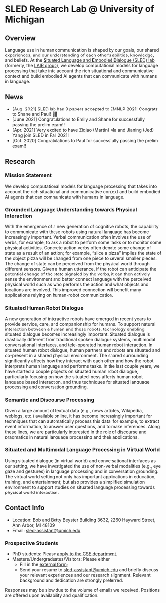 # SLED Research Lab @ University of Michigan

## Overview
Language use in human communication is shaped by our goals, our shared experiences, and our understanding of each other’s abilities, knowledge, and beliefs. At the [**S**ituated **L**anguage and **E**mbodied **D**ialogue (SLED) lab](https://sled.eecs.umich.edu/) (formerly, the [LAIR group](http://lair.cse.msu.edu/)), we develop computational models for language processing that take into account the rich situational and communicative context and build embodied AI agents that can communicate with humans in language.

## News
- [Aug. 2021] SLED lab has 3 papers accepted to EMNLP 2021! Congrats to Shane and Paul! 🙌🙌
- [June 2021] Congratulations to Emily and Shane for successfully passing the prelim exam!!
- [Apr. 2021] Very excited to have Ziqiao (Martin) Ma and Jianing (Jed) Yang join SLED in Fall 2021!
- [Oct. 2020] Congratulations to Paul for successfully passing the prelim exam!!

## Research
### Mission Statement
We develop computational models for language processing that takes into account the rich situational and communicative context and build embodied AI agents that can communicate with humans in language.

### Grounded Language Understanding towards Physical Interaction
With the emergence of a new generation of cognitive robots, the capability to communicate with these robots using natural language has become increasingly important. Verbal communication often involves the use of verbs, for example, to ask a robot to perform some tasks or to monitor some physical activities. Concrete action verbs often denote some change of state as a result of an action; for example, “slice a pizza” implies the state of the object pizza will be changed from one piece to several smaller pieces. The change of state can be perceived from the physical world through different sensors. Given a human utterance, if the robot can anticipate the potential change of the state signaled by the verbs, it can then actively sense the environment and better connect language with the perceived physical world such as who performs the action and what objects and locations are involved. This improved connection will benefit many applications relying on human-robot communication.

### Situated Human Robot Dialogue
A new generation of interactive robots have emerged in recent years to provide service, care, and companionship for humans. To support natural interaction between a human and these robots, technology enabling situated dialogue becomes increasingly important. Situated dialogue is drastically different from traditional spoken dialogue systems, multimodal conversational interfaces, and tele-operated human robot interaction. In situated human robot dialogue, human partners and robots are situated and co-present in a shared physical environment. The shared surrounding significantly affects how they interact with each other and how the robot interprets human language and performs tasks. In the last couple years, we have started a couple projects on situated human robot dialogue, particularly focusing on how the situated-ness affects human robot language based interaction, and thus techniques for situated language processing and conversation grounding.

### Semantic and Discourse Processing
Given a large amount of textual data (e.g., news articles, Wikipedia, weblogs, etc.) available online, it has become increasingly important for techniques that can automatically process this data, for example, to extract event information, to answer user questions, and to make inferences. Along these lines, we are particularly interested in the role of discourse and pragmatics in natural language processing and their applications.

### Situated and Multimodal Language Processing in Virtual World
Using situated dialogue (in virtual world) and conversational interfaces as our setting, we have investigated the use of non-verbal modalities (e.g., eye gaze and gestures) in language processing and in conversation grounding. The virtual world setting not only has important applications in education, training, and entertainment; but also provides a simplified simulation environment to support studies on situated language processing towards physical world interaction.

## Contact Info
- Location: Bob and Betty Beyster Building 3632, 2260 Hayward Street, Ann Arbor, MI 48109.
- Email: sled-assistant@umich.edu

### Prospective Students
- PhD students: Please [apply to the CSE department](http://www.cse.umich.edu/eecs/graduate/cse/apply/).
- Masters/Undergraduates/Visitors: Please either
  - Fill in the [external form](https://forms.gle/nBCDTa28uAruyeHy9);
  - Send your resume to sled-assistant@umich.edu and briefly discuss your relevant experiences and our research alignment. Relevant background and dedication are strongly preferred. 

Responses may be slow due to the volume of emails we received. Positions are offered upon availability and qualification.

